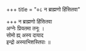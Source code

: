 +++
title = "०८ न ब्राह्मणो हिंसितवा"

+++
न ब्राह्मणो हिंसितवा  
अग्नेः प्रियतमा तनूः ।  
सोमो ह्य् अस्य दायाद  
इन्द्रो अस्याभिशस्तिपाः ॥